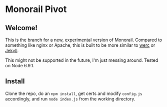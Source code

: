 # Monorail Pivot

## Welcome! 

This is the branch for a new, experimental version of Monorail. Compared to something like nginx or Apache, this is built to be more similar to [werc](http://werc.cat-v.org/) or [Jekyll](https://jekyllrb.com/).

This might not be supported in the future, I'm just messing around. Tested on Node 6.9.1.

## Install

Clone the repo, do an `npm install`, get certs and modify `config.js` accordingly, and run `node index.js` from the working directory.